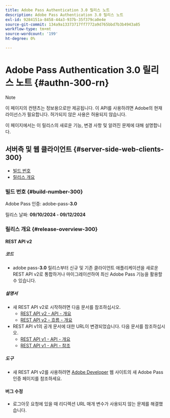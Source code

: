```yaml
---
title: Adobe Pass Authentication 3.0 릴리스 노트
description: Adobe Pass Authentication 3.0 릴리스 노트
exl-id: 9284151a-8458-44a3-937b-35f379ca0e4e
source-git-commit: 134a9a13373717ff7772a9d765bbd7b3b4943a85
workflow-type: tm+mt
source-wordcount: '199'
ht-degree: 0%

---
```


# Adobe Pass Authentication 3.0 릴리스 노트 {#authn-300-rn}

>[!NOTE]
>
>이 페이지의 컨텐츠는 정보용으로만 제공됩니다. 이 API를 사용하려면 Adobe의 현재 라이선스가 필요합니다. 허가되지 않은 사용은 허용되지 않습니다.

이 페이지에서는 이 릴리스의 새로운 기능, 변경 사항 및 알려진 문제에 대해 설명합니다.

## 서버측 및 웹 클라이언트 {#server-side-web-clients-300}

* [빌드 번호](#build-number-300)
* [릴리스 개요](#release-overview-300)

### 빌드 번호 {#build-number-300}

Adobe Pass 인증: adobe-pass-**3.0**

릴리스 날짜: **09/10/2024 - 09/12/2024**

### 릴리스 개요 {#release-overview-300}

#### REST API v2

##### 코드

* adobe pass-**3.0** 릴리스부터 신규 및 기존 클라이언트 애플리케이션을 새로운 REST API v2로 통합하거나 마이그레이션하여 최신 Adobe Pass 기능을 활용할 수 있습니다.

##### 설명서

* 새 REST API v2로 시작하려면 다음 문서를 참조하십시오.
   * [REST API v2 - API - 개요](../integration-guide-programmers/rest-apis/rest-api-v2/apis/rest-api-v2-apis-overview.md)
   * [REST API v2 - 흐름 - 개요](../integration-guide-programmers/rest-apis/rest-api-v2/flows/rest-api-v2-flows-overview.md)
* REST API v1의 공개 문서에 대한 URL이 변경되었습니다. 다음 문서를 참조하십시오.
   * [REST API v1 - API - 개요](../integration-guide-programmers/legacy/rest-api-v1/rest-api-overview.md)
   * [REST API v1 - API - 참조](../integration-guide-programmers/legacy/rest-api-v1/rest-api-reference.md)

##### 도구

* 새 REST API v2를 사용하려면 [Adobe Developer](https://developer.adobe.com/adobe-pass) 웹 사이트의 새 Adobe Pass 인증 페이지를 참조하세요.

#### 버그 수정

* 로그아웃 요청에 있을 때 리디렉션 URL 매개 변수가 사용되지 않는 문제를 해결했습니다.
